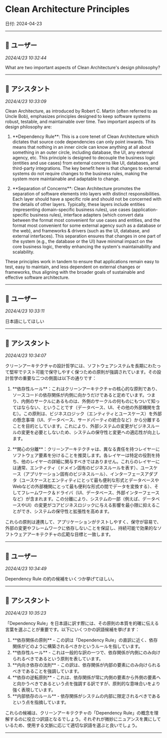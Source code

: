 # Clean Architecture Principles

日付: 2024-04-23

---

## 👤 ユーザー
*2024/4/23 10:32:44*

What are two important aspects of Clean Architecture's design philosophy?

---

## 🤖 アシスタント
*2024/4/23 10:33:09*

Clean Architecture, as introduced by Robert C. Martin (often referred to as Uncle Bob), emphasizes principles designed to keep software systems robust, testable, and maintainable over time. Two important aspects of its design philosophy are:

1. \*\*Dependency Rule\*\*: This is a core tenet of Clean Architecture which dictates that source code dependencies can only point inwards. This means that nothing in an inner circle can know anything at all about something in an outer circle, including database, the UI, any external agency, etc. This principle is designed to decouple the business logic (entities and use cases) from external concerns like UI, databases, and third-party integrations. The key benefit here is that changes to external systems do not require changes to the business rules, making the system more maintainable and adaptable to change.

2. \*\*Separation of Concerns\*\*: Clean Architecture promotes the separation of software elements into layers with distinct responsibilities. Each layer should have a specific role and should not be concerned with the details of other layers. Typically, these layers include entities (representing domain-specific business rules), use cases (application-specific business rules), interface adapters (which convert data between the format most convenient for use cases and entities, and the format most convenient for some external agency such as a database or the web), and frameworks & drivers (such as the UI, database, and external interfaces). This separation ensures that changes in one part of the system (e.g., the database or the UI) have minimal impact on the core business logic, thereby enhancing the system's maintainability and scalability. 

These principles work in tandem to ensure that applications remain easy to test, easy to maintain, and less dependent on external changes or frameworks, thus aligning with the broader goals of sustainable and effective software architecture.

---

## 👤 ユーザー
*2024/4/23 10:33:11*

日本語にしてほしい

---

## 🤖 アシスタント
*2024/4/23 10:34:07*

クリーンアーキテクチャの設計哲学には、ソフトウェアシステムを長期にわたって堅牢でテスト可能で保守しやすく保つための原則が強調されています。その設計哲学の重要な二つの側面は以下の通りです：

1. \*\*依存性ルール\*\*：これはクリーンアーキテクチャの核心的な原則であり、ソースコードの依存関係が内側に向かうだけであると定めています。つまり、内側のサークルにあるものは、外側のサークルの何ものにもついて知ってはならない、ということです（データベース、UI、その他の外部機関を含む）。この原則は、ビジネスロジック（エンティティとユースケース）を外部の懸念事項（UI、データベース、サードパーティの統合など）から分離することを目的としています。これにより、外部システムの変更がビジネスルールの変更を必要としないため、システムの保守性と変更への適応性が向上します。

2. \*\*関心の分離\*\*：クリーンアーキテクチャは、異なる責任を持つレイヤーにソフトウェア要素を分けることを推奨します。各レイヤーは特定の役割を持ち、他のレイヤーの詳細に関与すべきではありません。これらのレイヤーには通常、エンティティ（ドメイン固有のビジネスルールを表す）、ユースケース（アプリケーション固有のビジネスルール）、インターフェースアダプタ（ユースケースとエンティティにとって最も便利な形式とデータベースやWebなどの外部機関にとって最も便利な形式の間でデータを変換する）、そしてフレームワーク＆ドライバ（UI、データベース、外部インターフェースなど）が含まれます。この分離により、システムの一部（例えば、データベースやUI）の変更がコアビジネスロジックに与える影響を最小限に抑えることができ、システムの保守性と拡張性を高めます。

これらの原則は連携して、アプリケーションがテストしやすく、保守が容易で、外部の変更やフレームワークに依存しないことを保証し、持続可能で効果的なソフトウェアアーキテクチャの広範な目標と一致します。

---

## 👤 ユーザー
*2024/4/23 10:34:49*

Dependency Rule の約の候補をいくつか挙げてほしい。

---

## 🤖 アシスタント
*2024/4/23 10:35:23*

「Dependency Rule」を日本語に訳す際には、その原則の本質を的確に伝える言葉を選ぶことが重要です。以下にいくつかの訳語候補を挙げます：

1. \*\*依存関係の原則\*\* - この訳は「Dependency Rule」の直訳に近く、依存関係がどのように構築されるべきかというルールを指しています。
2. \*\*依存性ルール\*\* - これは一般的な訳の一つで、依存関係が内側にのみ向けられるべきであるという原則を表しています。
3. \*\*内向き依存の法則\*\* - この訳は、依存関係が内部の要素にのみ向けられるべきであることを強調しています。
4. \*\*依存の逆転原則\*\* - これは、依存関係が常に内側の要素から外側の要素へと向かうべきであるという点を強調する訳ですが、原則的な意味合いをより強く表現しています。
5. \*\*内部依存のルール\*\* - 依存関係がシステムの内部に限定されるべきであるという点を指摘しています。

これらの候補は、クリーンアーキテクチャの「Dependency Rule」の概念を理解するのに役立つ訳語となるでしょう。それぞれが微妙にニュアンスを異にしているため、使用する文脈に応じて適切な訳語を選ぶと良いでしょう。

---
